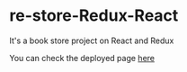 # re-store-Redux-React

It's a book store project on React and Redux

You can check the deployed page [here](https://gennady-bars.github.io/re-store-Redux-React-build-site/)
